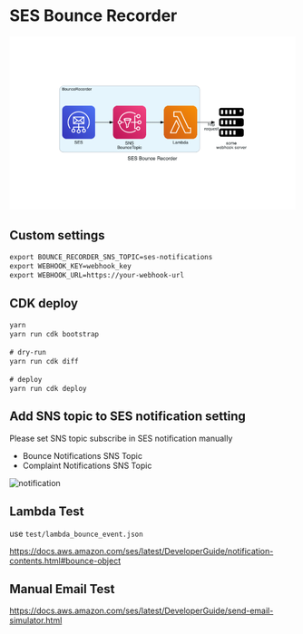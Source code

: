 # SES Bounce Recorder

![bounce_recorder](https://github.com/hilotter/ses-bounce-recorder/raw/master/doc/ses_bounce_recorder.png)

## Custom settings

```
export BOUNCE_RECORDER_SNS_TOPIC=ses-notifications
export WEBHOOK_KEY=webhook_key
export WEBHOOK_URL=https://your-webhook-url
```

## CDK deploy

```
yarn
yarn run cdk bootstrap

# dry-run
yarn run cdk diff

# deploy
yarn run cdk deploy
```

## Add SNS topic to SES notification setting

Please set SNS topic subscribe in SES notification manually

- Bounce Notifications SNS Topic
- Complaint Notifications SNS Topic

![notification](https://user-images.githubusercontent.com/1042519/62696253-ff7bec80-ba12-11e9-9962-4f55d37901f4.png)

## Lambda Test

use `test/lambda_bounce_event.json`

https://docs.aws.amazon.com/ses/latest/DeveloperGuide/notification-contents.html#bounce-object

## Manual Email Test

https://docs.aws.amazon.com/ses/latest/DeveloperGuide/send-email-simulator.html
